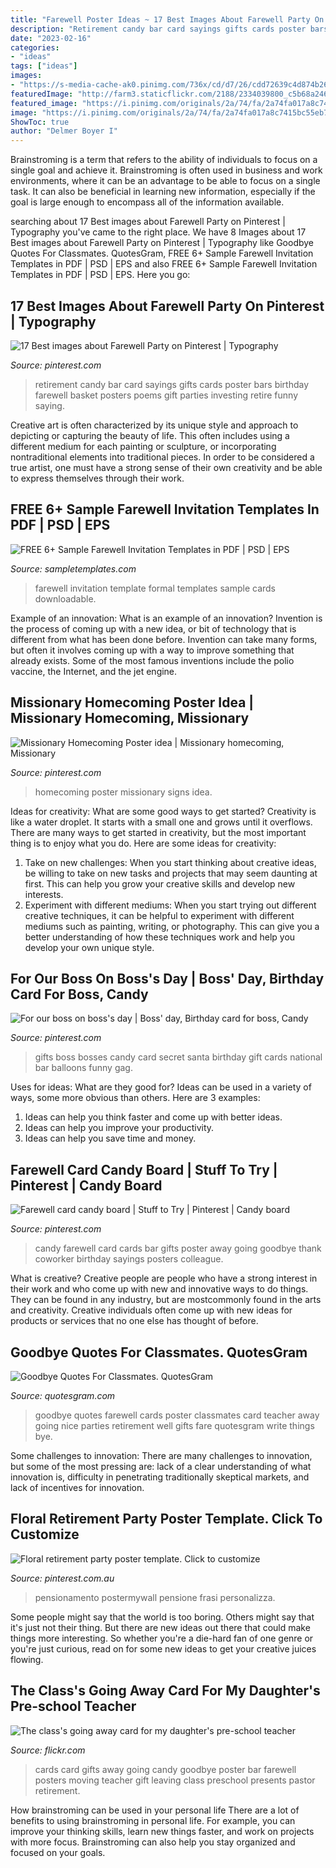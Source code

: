 ```yaml
---
title: "Farewell Poster Ideas ~ 17 Best Images About Farewell Party On Pinterest"
description: "Retirement candy bar card sayings gifts cards poster bars birthday farewell basket posters poems gift parties investing retire funny saying"
date: "2023-02-16"
categories:
- "ideas"
tags: ["ideas"]
images:
- "https://s-media-cache-ak0.pinimg.com/736x/cd/d7/26/cdd72639c4d874b260feee192953783e.jpg"
featuredImage: "http://farm3.staticflickr.com/2188/2334039800_c5b68a2461_z.jpg"
featured_image: "https://i.pinimg.com/originals/2a/74/fa/2a74fa017a8c7415bc55eb7f3f89fd27.jpg"
image: "https://i.pinimg.com/originals/2a/74/fa/2a74fa017a8c7415bc55eb7f3f89fd27.jpg"
ShowToc: true
author: "Delmer Boyer I"
---
```



Brainstroming is a term that refers to the ability of individuals to focus on a single goal and achieve it. Brainstroming is often used in business and work environments, where it can be an advantage to be able to focus on a single task. It can also be beneficial in learning new information, especially if the goal is large enough to encompass all of the information available.

	

		
searching about 17 Best images about Farewell Party on Pinterest | Typography you've came to the right place. We have 8 Images about 17 Best images about Farewell Party on Pinterest | Typography like Goodbye Quotes For Classmates. QuotesGram, FREE 6+ Sample Farewell Invitation Templates in PDF | PSD | EPS and also FREE 6+ Sample Farewell Invitation Templates in PDF | PSD | EPS. Here you go:
		
    
## 17 Best Images About Farewell Party On Pinterest | Typography

<img loading=lazy src="https://s-media-cache-ak0.pinimg.com/736x/e3/27/2f/e3272f2924bfa863e2ed48f75f7f6414.jpg" onerror="this.onerror=null;this.src='https://tse1.mm.bing.net/th?id=OIP.rBTW1a7FxHLa8y83-bQS_QHaJ4&amp;pid=15.1';" alt="17 Best images about Farewell Party on Pinterest | Typography">

_Source: pinterest.com_

>retirement candy bar card sayings gifts cards poster bars birthday farewell basket posters poems gift parties investing retire funny saying. 

	

Creative art is often characterized by its unique style and approach to depicting or capturing the beauty of life. This often includes using a different medium for each painting or sculpture, or incorporating nontraditional elements into traditional pieces. In order to be considered a true artist, one must have a strong sense of their own creativity and be able to express themselves through their work.

    
## FREE 6+ Sample Farewell Invitation Templates In PDF | PSD | EPS

<img loading=lazy src="https://images.sampletemplates.com/wp-content/uploads/2016/03/05101503/Downloadable-Farewell-Invitation-Template.jpg" onerror="this.onerror=null;this.src='https://tse1.mm.bing.net/th?id=OIP.0lQJfPttmhsc_wfkrFeQigHaKN&amp;pid=15.1';" alt="FREE 6+ Sample Farewell Invitation Templates in PDF | PSD | EPS">

_Source: sampletemplates.com_

>farewell invitation template formal templates sample cards downloadable. 

	

Example of an innovation: What is an example of an innovation?
Invention is the process of coming up with a new idea, or bit of technology that is different from what has been done before. Invention can take many forms, but often it involves coming up with a way to improve something that already exists. Some of the most famous inventions include the polio vaccine, the Internet, and the jet engine.

    
## Missionary Homecoming Poster Idea | Missionary Homecoming, Missionary

<img loading=lazy src="https://i.pinimg.com/originals/b3/73/65/b37365f5acfd8abf4aa1920546df2e6b.jpg" onerror="this.onerror=null;this.src='https://tse3.mm.bing.net/th?id=OIP.fwEj5kS2oGEVvdiZtC3oqAHaFj&amp;pid=15.1';" alt="Missionary Homecoming Poster idea | Missionary homecoming, Missionary">

_Source: pinterest.com_

>homecoming poster missionary signs idea. 

	

Ideas for creativity: What are some good ways to get started?
Creativity is like a water droplet. It starts with a small one and grows until it overflows. There are many ways to get started in creativity, but the most important thing is to enjoy what you do. Here are some ideas for creativity: 
1. Take on new challenges: When you start thinking about creative ideas, be willing to take on new tasks and projects that may seem daunting at first. This can help you grow your creative skills and develop new interests. 
2. Experiment with different mediums: When you start trying out different creative techniques, it can be helpful to experiment with different mediums such as painting, writing, or photography. This can give you a better understanding of how these techniques work and help you develop your own unique style. 

    
## For Our Boss On Boss&#039;s Day | Boss&#039; Day, Birthday Card For Boss, Candy

<img loading=lazy src="https://i.pinimg.com/originals/2a/74/fa/2a74fa017a8c7415bc55eb7f3f89fd27.jpg" onerror="this.onerror=null;this.src='https://tse3.mm.bing.net/th?id=OIP.zkiHtlDQXC89JwECQbRGBQHaJ4&amp;pid=15.1';" alt="For our boss on boss&#039;s day | Boss&#039; day, Birthday card for boss, Candy">

_Source: pinterest.com_

>gifts boss bosses candy card secret santa birthday gift cards national bar balloons funny gag. 

	

Uses for ideas: What are they good for?
Ideas can be used in a variety of ways, some more obvious than others. Here are 3 examples:
1. Ideas can help you think faster and come up with better ideas.
2. Ideas can help you improve your productivity.    
3. Ideas can help you save time and money.

    
## Farewell Card Candy Board | Stuff To Try | Pinterest | Candy Board

<img loading=lazy src="https://s-media-cache-ak0.pinimg.com/736x/cd/d7/26/cdd72639c4d874b260feee192953783e.jpg" onerror="this.onerror=null;this.src='https://tse4.mm.bing.net/th?id=OIP.et9yOHssL9K4utQGNt6dFQHaJ4&amp;pid=15.1';" alt="Farewell card candy board | Stuff to Try | Pinterest | Candy board">

_Source: pinterest.com_

>candy farewell card cards bar gifts poster away going goodbye thank coworker birthday sayings posters colleague. 

	

What is creative?
Creative people are people who have a strong interest in their work and who come up with new and innovative ways to do things. They can be found in any industry, but are mostcommonly found in the arts and creativity. Creative individuals often come up with new ideas for products or services that no one else has thought of before.

    
## Goodbye Quotes For Classmates. QuotesGram

<img loading=lazy src="https://cdn.quotesgram.com/img/85/14/704644547-e429cde2895094d003036315f523fd35.jpg" onerror="this.onerror=null;this.src='https://tse3.mm.bing.net/th?id=OIP.qgWcgJynhnGd9_GunS-aPwHaJ3&amp;pid=15.1';" alt="Goodbye Quotes For Classmates. QuotesGram">

_Source: quotesgram.com_

>goodbye quotes farewell cards poster classmates card teacher away going nice parties retirement well gifts fare quotesgram write things bye. 

	

Some challenges to innovation:
There are many challenges to innovation, but some of the most pressing are: lack of a clear understanding of what innovation is, difficulty in penetrating traditionally skeptical markets, and lack of incentives for innovation.

    
## Floral Retirement Party Poster Template. Click To Customize

<img loading=lazy src="https://i.pinimg.com/736x/92/65/07/926507614f86be0fcd61bc5d94e03dee.jpg" onerror="this.onerror=null;this.src='https://tse1.mm.bing.net/th?id=OIP.4mybI60jr-neYyLAqcsD7QHaLH&amp;pid=15.1';" alt="Floral retirement party poster template. Click to customize">

_Source: pinterest.com.au_

>pensionamento postermywall pensione frasi personalizza. 

	

Some people might say that the world is too boring. Others might say that it's just not their thing. But there are new ideas out there that could make things more interesting. So whether you're a die-hard fan of one genre or you're just curious, read on for some new ideas to get your creative juices flowing.

    
## The Class&#039;s Going Away Card For My Daughter&#039;s Pre-school Teacher

<img loading=lazy src="http://farm3.staticflickr.com/2188/2334039800_c5b68a2461_z.jpg" onerror="this.onerror=null;this.src='https://tse3.mm.bing.net/th?id=OIP.MmV29WwCQ6-jAlJsS_gufgHaJ4&amp;pid=15.1';" alt="The class&#039;s going away card for my daughter&#039;s pre-school teacher">

_Source: flickr.com_

>cards card gifts away going candy goodbye poster bar farewell posters moving teacher gift leaving class preschool presents pastor retirement. 

	

How brainstroming can be used in your personal life
There are a lot of benefits to using brainstroming in personal life. For example, you can improve your thinking skills, learn new things faster, and work on projects with more focus. Brainstroming can also help you stay organized and focused on your goals.

